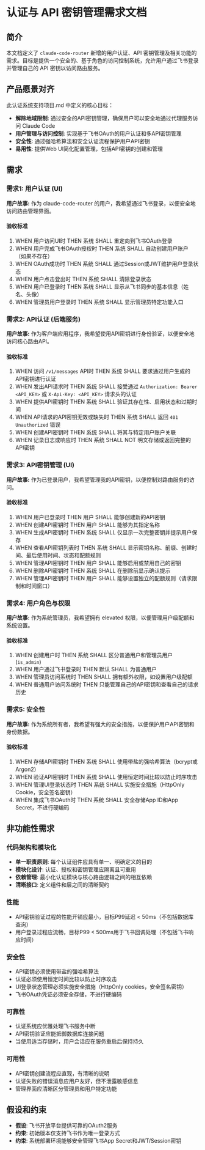 # 认证与 API 密钥管理需求文档

## 简介

本文档定义了 `claude-code-router` 新增的用户认证、API 密钥管理及相关功能的需求。目标是提供一个安全的、基于角色的访问控制系统，允许用户通过飞书登录并管理自己的 API 密钥以访问路由服务。

## 产品愿景对齐

此认证系统支持项目.md 中定义的核心目标：
- **解除地域限制**: 通过安全的API密钥管理，确保用户可以安全地通过代理服务访问 Claude Code
- **用户管理与访问控制**: 实现基于飞书OAuth的用户认证和多API密钥管理
- **安全性**: 通过强哈希算法和安全认证流程保护用户API密钥
- **易用性**: 提供Web UI简化配置管理，包括API密钥的创建和管理

## 需求

### 需求1: 用户认证 (UI)

**用户故事:** 作为 claude-code-router 的用户，我希望通过飞书登录，以便安全地访问路由管理界面。

#### 验收标准

1. WHEN 用户访问UI时 THEN 系统 SHALL 重定向到飞书OAuth登录
2. WHEN 用户完成飞书OAuth授权时 THEN 系统 SHALL 自动创建用户账户（如果不存在）
3. WHEN OAuth成功时 THEN 系统 SHALL 通过Session或JWT维护用户登录状态
4. WHEN 用户点击登出时 THEN 系统 SHALL 清除登录状态
5. WHEN 用户已登录时 THEN 系统 SHALL 显示从飞书同步的基本信息（姓名、头像）
6. WHEN 管理员用户登录时 THEN 系统 SHALL 显示管理员特定功能入口

### 需求2: API认证 (后端服务)

**用户故事:** 作为客户端应用程序，我希望使用API密钥进行身份验证，以便安全地访问核心路由API。

#### 验收标准

1. WHEN 访问 `/v1/messages` API时 THEN 系统 SHALL 要求通过用户生成的API密钥进行认证
2. WHEN 发出API请求时 THEN 系统 SHALL 接受通过 `Authorization: Bearer <API_KEY>` 或 `X-Api-Key: <API_KEY>` 请求头的认证
3. WHEN 提供API密钥时 THEN 系统 SHALL 验证其存在性、启用状态和过期时间
4. WHEN API请求的API密钥无效或缺失时 THEN 系统 SHALL 返回 `401 Unauthorized` 错误
5. WHEN 创建API密钥时 THEN 系统 SHALL 将其与特定用户账户关联
6. WHEN 记录日志或响应时 THEN 系统 SHALL NOT 明文存储或返回完整的API密钥

### 需求3: API密钥管理 (UI)

**用户故事:** 作为已登录用户，我希望管理我的API密钥，以便控制对路由服务的访问。

#### 验收标准

1. WHEN 用户已登录时 THEN 用户 SHALL 能够创建新的API密钥
2. WHEN 创建API密钥时 THEN 用户 SHALL 能够为其指定名称
3. WHEN 生成API密钥时 THEN 系统 SHALL 仅显示一次完整密钥并提示用户保存
4. WHEN 查看API密钥列表时 THEN 系统 SHALL 显示密钥名称、前缀、创建时间、最后使用时间、状态和配额规则
5. WHEN 管理API密钥时 THEN 用户 SHALL 能够启用或禁用自己的密钥
6. WHEN 删除API密钥时 THEN 系统 SHALL 在删除前显示确认提示
7. WHEN 管理API密钥时 THEN 用户 SHALL 能够设置独立的配额规则（请求限制和时间窗口）

### 需求4: 用户角色与权限

**用户故事:** 作为系统管理员，我希望拥有 elevated 权限，以便管理用户级配额和系统设置。

#### 验收标准

1. WHEN 创建用户时 THEN 系统 SHALL 区分普通用户和管理员用户 (`is_admin`)
2. WHEN 用户通过飞书登录时 THEN 默认 SHALL 为普通用户
3. WHEN 管理员访问系统时 THEN SHALL 拥有额外权限，如设置用户级配额
4. WHEN 普通用户访问系统时 THEN 只能管理自己的API密钥和查看自己的请求历史

### 需求5: 安全性

**用户故事:** 作为系统所有者，我希望有强大的安全措施，以便保护用户API密钥和身份数据。

#### 验收标准

1. WHEN 存储API密钥时 THEN 系统 SHALL 使用带盐的强哈希算法（bcrypt或Argon2）
2. WHEN 验证API密钥时 THEN 系统 SHALL 使用恒定时间比较以防止时序攻击
3. WHEN 管理UI登录状态时 THEN 系统 SHALL 实施安全措施（HttpOnly Cookie，安全签名密钥）
4. WHEN 集成飞书OAuth时 THEN 系统 SHALL 安全存储App ID和App Secret，不进行硬编码

## 非功能性需求

### 代码架构和模块化

- **单一职责原则**: 每个认证组件应具有单一、明确定义的目的
- **模块化设计**: 认证、授权和密钥管理应隔离且可重用
- **依赖管理**: 最小化认证模块与核心路由逻辑之间的相互依赖
- **清晰接口**: 定义组件和层之间的清晰契约

### 性能

- API密钥验证过程的性能开销应最小，目标P99延迟 < 50ms（不包括数据库查询）
- 用户登录过程应流畅，目标P99 < 500ms用于飞书回调处理（不包括飞书响应时间）

### 安全性

- API密钥必须使用带盐的强哈希算法
- 认证必须使用恒定时间比较以防止时序攻击
- UI登录状态管理必须实施安全措施（HttpOnly cookies，安全签名密钥）
- 飞书OAuth凭证必须安全存储，不进行硬编码

### 可靠性

- 认证系统应优雅处理飞书服务中断
- API密钥验证应能抵御数据库连接问题
- 当使用适当存储时，用户会话应在服务重启后保持持久

### 可用性

- API密钥创建流程应直观，有清晰的说明
- 认证失败的错误消息应用户友好，但不泄露敏感信息
- 管理界面应清晰区分管理员和用户特定功能

## 假设和约束

- **假设**: 飞书开放平台提供可靠的OAuth2服务
- **约束**: 初始版本仅支持飞书作为唯一登录方式
- **约束**: 系统部署环境能够安全管理飞书App Secret和JWT/Session密钥
